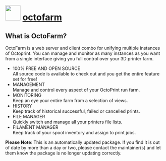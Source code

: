 # <img src="https://cdn.jsdelivr.net/gh/mkevenaar/chocolatey-packages@34c516e4abd5510c00334737fe156755adcbab72/icons/octofarm.png" width="48" height="48"/> [octofarm](https://chocolatey.org/packages/octofarm)

## What is OctoFarm?

OctoFarm is a web server and client combo for unifying multiple instances of Octoprint. You can manage and monitor as many instances as you want from a single interface giving you full control over your 3D printer farm.

* 100% FREE AND OPEN SOURCE  
All source code is available to check out and you get the entire feature set for free!
* MANAGEMENT  
Manage and control every aspect of your OctoPrint run farm.
* MONITORING  
Keep an eye your entire farm from a selection of views.
* HISTORY  
Keep track of historical successful, failed or cancelled prints.
* FILE MANAGER  
Quickly switch and manage all your printers file lists.
* FILAMENT MANAGER  
Keep track of your spool inventory and assign to print jobs.

**Please Note**: This is an automatically updated package. If you find it is
out of date by more than a day or two, please contact the maintainer(s) and
let them know the package is no longer updating correctly.
